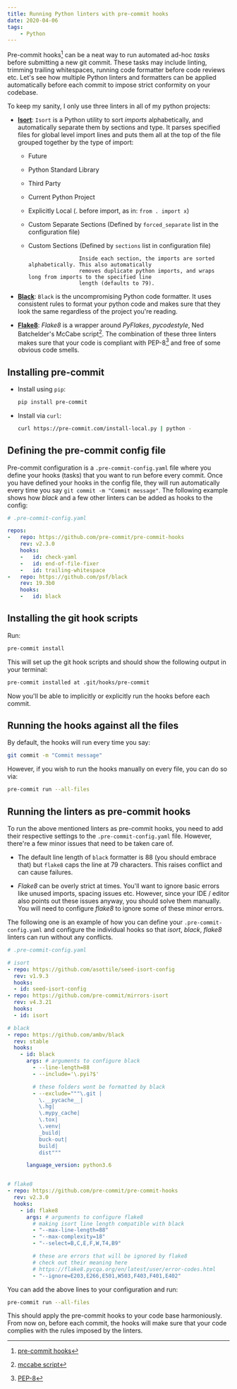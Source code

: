 ```yaml
---
title: Running Python linters with pre-commit hooks
date: 2020-04-06
tags:
    - Python
---
```


Pre-commit hooks[^1] can be a neat way to run automated ad-hoc _tasks_ before submitting a
new git commit. These tasks may include linting, trimming trailing whitespaces, running code
formatter before code reviews etc. Let's see how multiple Python linters and formatters can
be applied automatically before each commit to impose strict conformity on your codebase.

To keep my sanity, I only use three linters in all of my python projects:

- **[Isort]**: `Isort` is a Python utility to sort _imports_ alphabetically, and
  automatically separate them by sections and type. It parses specified files for global
  level import lines and puts them all at the top of the file grouped together by the type
  of import:

    - Future
    - Python Standard Library
    - Third Party
    - Current Python Project
    - Explicitly Local (. before import, as in: `from . import x`)
    - Custom Separate Sections (Defined by `forced_separate` list in the configuration file)
    - Custom Sections (Defined by `sections` list in configuration file)

                          Inside each section, the imports are sorted alphabetically. This also automatically
                          removes duplicate python imports, and wraps long from imports to the specified line
                          length (defaults to 79).

- **[Black]**: `Black` is the uncompromising Python code formatter. It uses consistent rules
  to format your python code and makes sure that they look the same regardless of the
  project you're reading.

- **[Flake8]**: _Flake8_ is a wrapper around _PyFlakes_, _pycodestyle_, Ned Batchelder's
  McCabe script[^2]. The combination of these three linters makes sure that your code is
  compliant with PEP-8[^3] and free of some obvious code smells.

## Installing pre-commit

- Install using `pip`:

    ```sh
    pip install pre-commit
    ```

- Install via `curl`:

    ```sh
    curl https://pre-commit.com/install-local.py | python -
    ```

## Defining the pre-commit config file

Pre-commit configuration is a `.pre-commit-config.yaml` file where you define your hooks
(tasks) that you want to run before every commit. Once you have defined your hooks in the
config file, they will run automatically every time you say
`git commit -m "Commit message"`. The following example shows how _black_ and a few other
linters can be added as hooks to the config:

```yml
# .pre-commit-config.yaml

repos:
-   repo: https://github.com/pre-commit/pre-commit-hooks
    rev: v2.3.0
    hooks:
    -   id: check-yaml
    -   id: end-of-file-fixer
    -   id: trailing-whitespace
-   repo: https://github.com/psf/black
    rev: 19.3b0
    hooks:
    -   id: black
```

## Installing the git hook scripts

Run:

```sh
pre-commit install
```

This will set up the git hook scripts and should show the following output in your terminal:

```txt
pre-commit installed at .git/hooks/pre-commit
```

Now you'll be able to implicitly or explicitly run the hooks before each commit.

## Running the hooks against all the files

By default, the hooks will run every time you say:

```sh
git commit -m "Commit message"
```

However, if you wish to run the hooks manually on every file, you can do so via:

```sh
pre-commit run --all-files
```

## Running the linters as pre-commit hooks

To run the above mentioned linters as pre-commit hooks, you need to add their respective
settings to the `.pre-commit-config.yaml` file. However, there're a few minor issues that
need to be taken care of.

- The default line length of `black` formatter is 88 (you should embrace that) but `flake8`
  caps the line at 79 characters. This raises conflict and can cause failures.

- _Flake8_ can be overly strict at times. You'll want to ignore basic errors like unused
  imports, spacing issues etc. However, since your IDE / editor also points out these issues
  anyway, you should solve them manually. You will need to configure _flake8_ to ignore some
  of these minor errors.

The following one is an example of how you can define your `.pre-commit-config.yaml` and
configure the individual hooks so that _isort_, _black_, _flake8_ linters can run without
any conflicts.

```yml
# .pre-commit-config.yaml

# isort
- repo: https://github.com/asottile/seed-isort-config
  rev: v1.9.3
  hooks:
  - id: seed-isort-config
- repo: https://github.com/pre-commit/mirrors-isort
  rev: v4.3.21
  hooks:
  - id: isort

# black
- repo: https://github.com/ambv/black
  rev: stable
  hooks:
    - id: black
      args: # arguments to configure black
        - --line-length=88
        - --include='\.pyi?$'

        # these folders wont be formatted by black
        - --exclude="""\.git |
          \.__pycache__|
          \.hg|
          \.mypy_cache|
          \.tox|
          \.venv|
          _build|
          buck-out|
          build|
          dist"""

      language_version: python3.6


# flake8
- repo: https://github.com/pre-commit/pre-commit-hooks
  rev: v2.3.0
  hooks:
    - id: flake8
      args: # arguments to configure flake8
        # making isort line length compatible with black
        - "--max-line-length=88"
        - "--max-complexity=18"
        - "--select=B,C,E,F,W,T4,B9"

        # these are errors that will be ignored by flake8
        # check out their meaning here
        # https://flake8.pycqa.org/en/latest/user/error-codes.html
        - "--ignore=E203,E266,E501,W503,F403,F401,E402"
```

You can add the above lines to your configuration and run:

```sh
pre-commit run --all-files
```

This should apply the pre-commit hooks to your code base harmoniously. From now on, before
each commit, the hooks will make sure that your code complies with the rules imposed by the
linters.

[^1]: [pre-commit hooks](https://pre-commit.com/#introduction)

[^2]: [mccabe script](https://github.com/PyCQA/mccabe)

[^3]: [PEP-8](https://www.python.org/dev/peps/pep-0008/)

[isort]: https://github.com/timothycrosley/isort
[black]: https://github.com/psf/black
[flake8]: https://github.com/PyCQA/flake8
